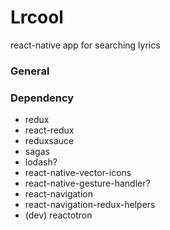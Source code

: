 # Lrcool
react-native app for searching lyrics
### General

### Dependency
- redux
- react-redux
- reduxsauce
- sagas
- lodash?
- react-native-vector-icons
- react-native-gesture-handler?
- react-navigation
- react-navigation-redux-helpers
- (dev) reactotron

